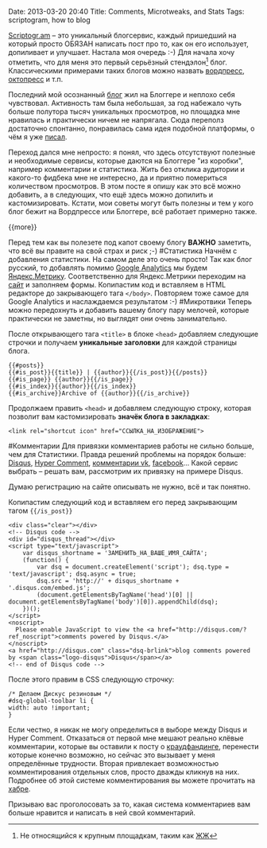 Date: 2013-03-20 20:40 
Title: Comments, Microtweaks, and Stats
Tags: scriptogram, how to blog

[Scriptogr.am](http://scriptogr.am/) – это уникальный блогсервис, каждый пришедший на который просто ОБЯЗАН написать пост про то, как он его использует, допиливает и улучшает. Настала моя очередь :-) 
Для начала хочу отметить, что для меня это первый серьёзный стендэлон[^1] блог. Классическими примерами таких блогов можно назвать [вордпресс](http://wordpress.com), [октопресс](http://octopress.org) и т.п. 

Последний мой осознанный [блог](http://vonoiral.blogspot.co.uk) жил на Блоггере и неплохо себя чувствовал. Активность там была небольшая, за год набежало чуть больше полутора тысяч уникальных просмотров, но площадка мне нравилась и практически ничем не напрягала. Сюда переполз достаточно спонтанно, понравилась сама идея подобной платформы, о чём я уже [писал](http://blog.vonoiral.com/post/about-the-blog).
Переход дался мне непросто: я понял, что здесь отсутствуют полезные и необходимые сервисы, которые даются на Блоггере "из коробки", например комментарии и статистика. Жить без отклика аудитории и какого-то фидбека мне  не интересно, да и приятно помериться количеством просмотров. В этом посте я опишу как это всё можно добавить, а в следующих, что ещё здесь можно допилить и кастомизировать.Кстати, мои советы могут быть полезны и тем у кого блог бежит на Вордпрессе или Блоггере, всё работает примерно также.{{more}}
Перед тем как вы полезете под капот своему блогу **ВАЖНО** заметить, что всё вы правите на свой страх и риск ;-)#СтатистикаНачнём с добавления статистики. На самом деле это очень просто! Так как блог русский, то добавлять помимо [Google Analytics](http://www.google.com/analytics/) мы будем [Яндекс.Метрику](http://metrika.yandex.ru/).Соответственно для Яндекс.Метрики переходим на [сайт](http://metrika.yandex.ru/) и заполняем формы. Копипастим код и вставляем в HTML редакторе до закрывающего тага `</body>`.Повторяем тоже самое для Google Analytics и наслаждаемся результатом :-)
#Микротвики
Теперь можно передохнуть и добавить вашему блогу пару мелочей, которые практически не заметны, но выглядят они очень занимательно.

После открывающего тага `<title>` в блоке `<head>` добавляем следующие строчки и получаем **уникальные заголовки** для каждой страницы блога.

	{{#posts}}
    {{#is_post}}{{title}} | {{author}}{{/is_post}}{{/posts}}
    {{#is_page}} {{author}}{{/is_page}}
    {{#is_index}}{{author}}{{/is_index}}
    {{#is_archive}}Archive of {{author}}{{/is_archive}}
    
Продолжаем править `<head>` и добавляем следующую строку, которая позволит вам кастомизировать **значёк блога в закладках**:

	<link rel="shortcut icon" href="ССЫЛКА_НА_ИЗОБРАЖЕНИЕ">
	#КомментарииДля привязки комментариев работы не сильно больше, чем для Статистики. Правда решений проблемы на порядок больше: [Disqus](https://disqus.com), [Hyper Comment](http://hypercomments.com), [комментарии vk](http://vk.com/developers.php?p=Comments), [facebook](http://developers.facebook.com/docs/reference/plugins/comments/)… Какой сервис выбрать – решать вам, рассмотрим их привязку на примере Disqus.Думаю регистрацию на сайте описывать не нужно, всё и так понятно.Копипастим следующий код и вставляем его перед закрывающим тагом `{{/is_post}}`	<div class="clear"></div>	<!-- Disqus code -->     <div id="disqus_thread"></div>    <script type="text/javascript">        var disqus_shortname = 'ЗАМЕНИТЬ_НА_ВАШЕ_ИМЯ_САЙТА';        (function() {            var dsq = document.createElement('script'); dsq.type = 'text/javascript'; dsq.async = true;            dsq.src = 'http://' + disqus_shortname + '.disqus.com/embed.js';            (document.getElementsByTagName('head')[0] || document.getElementsByTagName('body')[0]).appendChild(dsq);        })();    </script>    <noscript>      Please enable JavaScript to view the <a href="http://disqus.com/?ref_noscript">comments powered by Disqus.</a>    </noscript>    <a href="http://disqus.com" class="dsq-brlink">blog comments powered by <span class="logo-disqus">Disqus</span></a>    <!-- end of Disqus code -->   </div><!--end post-->     После этого правим в CSS следующую строчку:	/* Делаем Дискус резиновым */	#dsq-global-toolbar li {  	width: auto !important;	}Если честно, я никак не могу определиться в выборе между Disqus и Hyper Comment. Отказаться от первой мне мешают реально клёвые комментарии, которые вы оставили к посту о [краудфандинге](http://blog.vonoiral.com/post/crowdfunding), перенести которые конечно возможно, но сейчас это вызывает у меня определённые трудности. Вторая привлекает возможностью комментирования отдельных слов, просто дважды кликнув на них. Подробнее об этой системе комментирования вы можете прочитать на [хабре](http://habrahabr.ru/post/140287/).Призываю вас проголосовать за то, какая система комментариев вам больше нравится и написать в ней свой комментарий.
[^1]: Не относящийся к крупным площадкам, таким как [ЖЖ](http://www.livejournal.com)